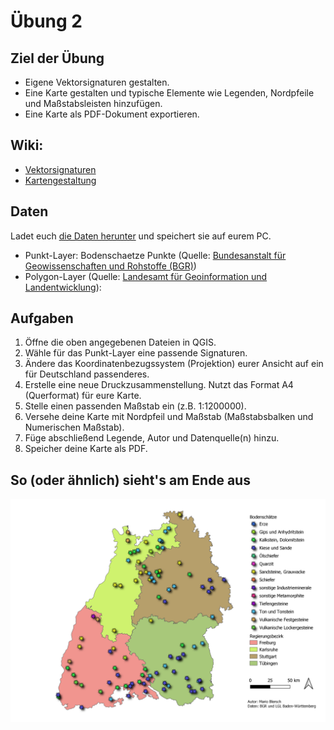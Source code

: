 # Übung 2
## Ziel der Übung
* Eigene Vektorsignaturen gestalten.
* Eine Karte gestalten und typische Elemente wie Legenden, Nordpfeile und Maßstabsleisten hinzufügen.
* Eine Karte als PDF-Dokument exportieren.

## Wiki:
* [Vektorsignaturen](https://courses.gistools.geog.uni-heidelberg.de/giscience/gis-einfuehrung/wikis/qgis-Vektorsignaturen)
* [Kartengestaltung](https://courses.gistools.geog.uni-heidelberg.de/giscience/gis-einfuehrung/wikis/qgis-Kartengestaltung)

## Daten
Ladet euch [die Daten herunter](exercise_02_data.zip) und speichert sie auf eurem PC.

* Punkt-Layer: Bodenschaetze Punkte  (Quelle: [Bundesanstalt für Geowissenschaften und Rohstoffe (BGR)](https://services.bgr.de/atomfeeds/dataset_e2ea5cd4-87f4-4751-980a-3451fe2f5758.xml))
* Polygon-Layer (Quelle: [Landesamt für Geoinformation und Landentwicklung](https://www.lgl-bw.de/Produkte/Open-Data/)):



## Aufgaben
1. Öffne die oben angegebenen Dateien in QGIS.
2. Wähle für das Punkt-Layer eine passende Signaturen.
3. Ändere das Koordinatenbezugssystem (Projektion) eurer Ansicht auf ein für Deutschland passenderes.
6. Erstelle eine neue Druckzusammenstellung. Nutzt das Format A4 (Querformat) für eure Karte.
7. Stelle einen passenden Maßstab ein (z.B. 1:1200000).
8. Versehe deine Karte mit Nordpfeil und Maßstab (Maßstabsbalken und Numerischen Maßstab).
9. Füge abschließend Legende, Autor und Datenquelle(n) hinzu.
10. Speicher deine Karte als PDF.


## So (oder ähnlich) sieht's am Ende aus
![](bodenschaetze_bw_map.png)

